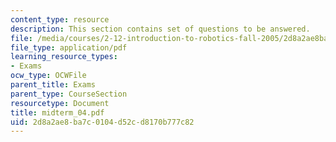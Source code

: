 ```yaml
---
content_type: resource
description: This section contains set of questions to be answered.
file: /media/courses/2-12-introduction-to-robotics-fall-2005/2d8a2ae8ba7c0104d52cd8170b777c82_midterm_04.pdf
file_type: application/pdf
learning_resource_types:
- Exams
ocw_type: OCWFile
parent_title: Exams
parent_type: CourseSection
resourcetype: Document
title: midterm_04.pdf
uid: 2d8a2ae8-ba7c-0104-d52c-d8170b777c82
---
```

